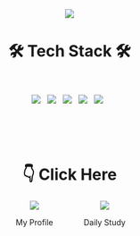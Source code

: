 <div style="width:100%;" align="center">
  <img src="https://capsule-render.vercel.app/api?type=waving&amp;color=gradient&customColorList=0,2,2,2,2,3&amp;height=300&amp;section=header&amp;text=@kkkkkksssssaaaa&amp;fontSize=40&amp;animation=fadeIn&amp;fontAlignY=38&amp;desc=Thanks%20for%20visiting%20my%20GitHub&amp;descAlignY=51&amp;descAlign=62" />
</div>

<h1 align="center"><b>🛠 Tech Stack 🛠</b></h1>
</br>
<p align="center">
  <img src="https://img.shields.io/badge/JAVA-007396?style=for-the-badge&logo=java&logoColor=white"></a> &nbsp
  <img src="https://img.shields.io/badge/Spring-6DB33F?style=for-the-badge&logo=Spring&logoColor=white"></a> &nbsp
  <img src="https://img.shields.io/badge/mysql-4479A1?style=for-the-badge&logo=mysql&logoColor=white"></a> &nbsp
  <img src="https://img.shields.io/badge/docker-2496ED?style=for-the-badge&logo=docker&logoColor=white"></a> &nbsp
  <img src="https://img.shields.io/badge/IntelliJ-DD1265?style=for-the-badge&logo=IntelliJ%20IDEA&logoColor=white"></a> &nbsp
</p>

<br/>
<br/>
<br/>

<div style="width:50%; margin:0 auto;" align="center">
  <h1 align="center">
    👇 Click Here
  </h1>
  <div style="width:50%; float:left;">
    <a href="https://www.linkedin.com/in/승아-김-897404220/" target="_blank">
      <img src="https://img.shields.io/badge/linkedin-0A66C2?style=for-the-badge&logo=linkedin&logoColor=white">
    </a>   
    <p>
      My Profile
    </p>
  </div>
  <div style="width:50%; float:right;">
    <a href="https://asskj.notion.site/50fd831e2d034d269ec0ab53d05b94d8" target="_blank">
      <img src="https://img.shields.io/badge/notion-222222?style=for-the-badge&logo=notion&logoColor=white">
    </a>   
    <p>Daily Study</p>
  </div>
</div>



<!--
Comming Up 블로그
Comming Up Resume
-->